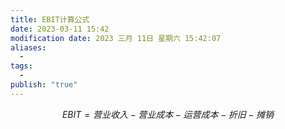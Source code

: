 ```yaml
---
title: EBIT计算公式
date: 2023-03-11 15:42
modification date: 2023 三月 11日 星期六 15:42:07
aliases:
  - 
tags:
  - 
publish: "true"
---
```


$$
EBIT=营业收入-营业成本-运营成本-折旧-摊销
$$